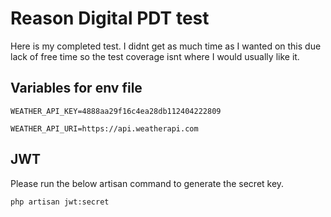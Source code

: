 # Reason Digital PDT test

Here is my completed test. I didnt get as much time as I wanted on this due lack of free time so the test coverage isnt where I would usually like it.

## Variables for env file

`WEATHER_API_KEY=4888aa29f16c4ea28db112404222809`

`WEATHER_API_URI=https://api.weatherapi.com`

## JWT

Please run the below artisan command to generate the secret key.

`php artisan jwt:secret`
